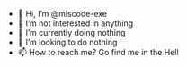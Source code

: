 - 👋 Hi, I’m @miscode-exe
- 👀 I’m not interested in anything
- 🌱 I’m currently doing nothing
- 💞️ I’m looking to do nothing
- 📫 How to reach me? Go find me in the Hell

<!---
miscode-exe/miscode-exe is a ✨ special ✨ repository because its `README.md` (this file) appears on your GitHub profile.
You can click the Preview link to take a look at your changes.
--->
